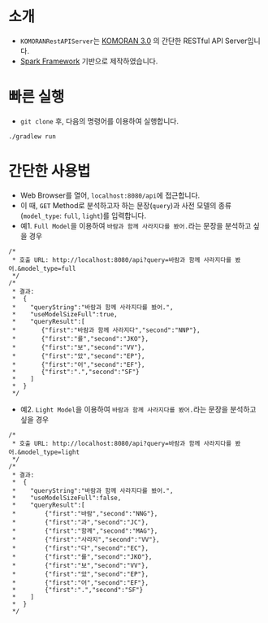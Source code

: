# 소개
* `KOMORANRestAPIServer`는 [KOMORAN 3.0](https://github.com/shin285/KOMORAN) 의 간단한 RESTful API Server입니다.<br />
* [Spark Framework](http://sparkjava.com/) 기반으로 제작하였습니다.<br />

# 빠른 실행
* `git clone` 후, 다음의 명령어를 이용하여 실행합니다.
```shell
./gradlew run
```

# 간단한 사용법
* Web Browser를 열어, `localhost:8080/api`에 접근합니다.
* 이 때, `GET` Method로 분석하고자 하는 문장(`query`)과 사전 모델의 종류(`model_type`: `full`, `light`)를 입력합니다.
* 예1. `Full Model`을 이용하여 `바람과 함께 사라지다를 봤어.`라는 문장을 분석하고 싶을 경우
```
/*
 * 호출 URL: http://localhost:8080/api?query=바람과 함께 사라지다를 봤어.&model_type=full
 */
/* 
 * 결과:
 *  {
 *    "queryString":"바람과 함께 사라지다를 봤어.",
 *    "useModelSizeFull":true,
 *    "queryResult":[
 *       {"first":"바람과 함께 사라지다","second":"NNP"},
 *       {"first":"를","second":"JKO"},
 *       {"first":"보","second":"VV"},
 *       {"first":"았","second":"EP"},
 *       {"first":"어","second":"EF"},
 *       {"first":".","second":"SF"}
 *    ]
 *  }
 */
```
 * 예2. `Light Model`을 이용하여 `바람과 함께 사라지다를 봤어.`라는 문장을 분석하고 싶을 경우
```
/*
 * 호출 URL: http://localhost:8080/api?query=바람과 함께 사라지다를 봤어.&model_type=light
 */
/* 
 * 결과:
 *  {
 *    "queryString":"바람과 함께 사라지다를 봤어.",
 *    "useModelSizeFull":false,
 *    "queryResult":[
 *        {"first":"바람","second":"NNG"},
 *        {"first":"과","second":"JC"},
 *        {"first":"함께","second":"MAG"},
 *        {"first":"사라지","second":"VV"},
 *        {"first":"다","second":"EC"},
 *        {"first":"를","second":"JKO"},
 *        {"first":"보","second":"VV"},
 *        {"first":"았","second":"EP"},
 *        {"first":"어","second":"EF"},
 *        {"first":".","second":"SF"}
 *    ]
 *  }
 */
```

